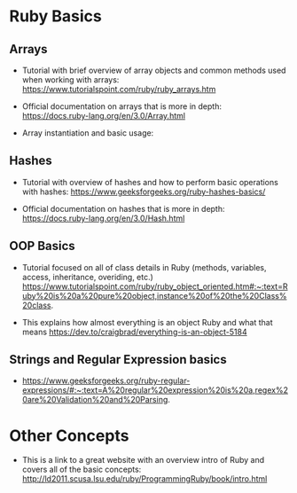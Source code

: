 # Ruby Basics

## Arrays 

- Tutorial with brief overview of array objects and common methods used when working with arrays: https://www.tutorialspoint.com/ruby/ruby_arrays.htm  

- Official documentation on arrays that is more in depth: https://docs.ruby-lang.org/en/3.0/Array.html 

- Array instantiation and basic usage: 

## Hashes

- Tutorial with overview of hashes and how to perform basic operations with hashes: https://www.geeksforgeeks.org/ruby-hashes-basics/ 

- Official documentation on hashes that is more in depth: https://docs.ruby-lang.org/en/3.0/Hash.html 

## OOP Basics

- Tutorial focused on all of class details in Ruby (methods, variables, access, inheritance, overiding, etc.) https://www.tutorialspoint.com/ruby/ruby_object_oriented.htm#:~:text=Ruby%20is%20a%20pure%20object,instance%20of%20the%20Class%20class.  

- This explains how almost everything is an object Ruby and what that means https://dev.to/craigbrad/everything-is-an-object-5184 

## Strings and Regular Expression basics

- https://www.geeksforgeeks.org/ruby-regular-expressions/#:~:text=A%20regular%20expression%20is%20a,regex%20are%20Validation%20and%20Parsing.


# Other Concepts

- This is a link to a great website with an overview intro of Ruby and covers all of the basic concepts: http://ld2011.scusa.lsu.edu/ruby/ProgrammingRuby/book/intro.html 